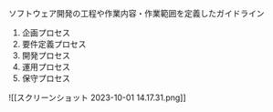 ソフトウェア開発の工程や作業内容・作業範囲を定義したガイドライン

1. 企画プロセス
2. 要件定義プロセス
3. 開発プロセス
4. 運用プロセス
5. 保守プロセス

![[スクリーンショット 2023-10-01 14.17.31.png]]
